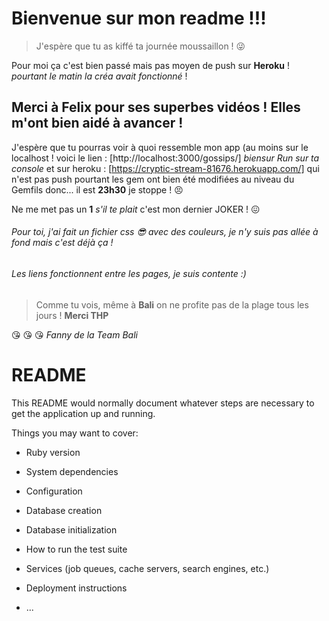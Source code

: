 # Bienvenue sur mon readme !!!

> J'espère que tu as kiffé ta journée moussaillon !  :stuck_out_tongue_winking_eye:

Pour moi ça c'est bien passé mais pas moyen de push sur **Heroku** ! *pourtant le matin la créa avait fonctionné* !

## Merci à Felix pour ses superbes vidéos ! Elles m'ont bien aidé à avancer !

J'espère que tu pourras voir à quoi ressemble mon app (au moins sur le localhost !
voici le lien : [http://localhost:3000/gossips/] *biensur Run sur ta console*
et sur heroku : [https://cryptic-stream-81676.herokuapp.com/] qui n'est pas push pourtant les gem ont bien été modifiées au niveau du Gemfils donc... il est **23h30** je stoppe !  :persevere:

Ne me met pas un **1** *s'il te plait* c'est mon dernier JOKER !  :confounded:

###### Pour toi, j'ai fait un fichier css  :sunglasses: avec des couleurs, je n'y suis pas allée à fond mais c'est déjà ça !

###### Les liens fonctionnent entre les pages, je suis contente :)

> Comme tu vois, même à **Bali** on ne profite pas de la plage tous les jours ! **Merci THP**

 :kissing_heart:  :kissing_heart:  :kissing_heart:
 *Fanny de la Team Bali*




# README

This README would normally document whatever steps are necessary to get the
application up and running.

Things you may want to cover:

* Ruby version

* System dependencies

* Configuration

* Database creation

* Database initialization

* How to run the test suite

* Services (job queues, cache servers, search engines, etc.)

* Deployment instructions

* ...
